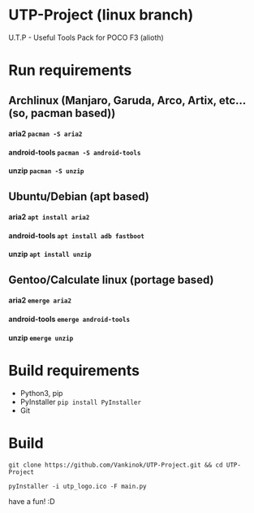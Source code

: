 # UTP-Project (linux branch)
U.T.P - Useful Tools Pack for POCO F3 (alioth)
# Run requirements
## Archlinux (Manjaro, Garuda, Arco, Artix, etc... (so, pacman based))
#### aria2 `pacman -S aria2`
#### android-tools `pacman -S android-tools`
#### unzip `pacman -S unzip`
## Ubuntu/Debian (apt based)
#### aria2 `apt install aria2`
#### android-tools `apt install adb fastboot`
#### unzip `apt install unzip`
## Gentoo/Calculate linux (portage based)
#### aria2 `emerge aria2`
#### android-tools `emerge android-tools`
#### unzip `emerge unzip`
# Build requirements
- Python3, pip
- PyInstaller `pip install PyInstaller`
- Git
# Build
`git clone https://github.com/Vankinok/UTP-Project.git && cd UTP-Project`

`pyInstaller -i utp_logo.ico -F main.py`

have a fun! :D
